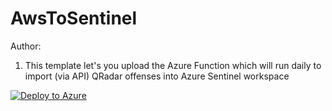 # AwsToSentinel
Author:

1) This template let's you upload the Azure Function which will run daily to import (via API) QRadar offenses into Azure Sentinel workspace

[![Deploy to Azure](https://aka.ms/deploytoazurebutton)](https://portal.azure.com/#create/Microsoft.Template/uri/https://raw.githubusercontent.com/tungnt77/AwsToSentinel/main/azuredeploy.json)
